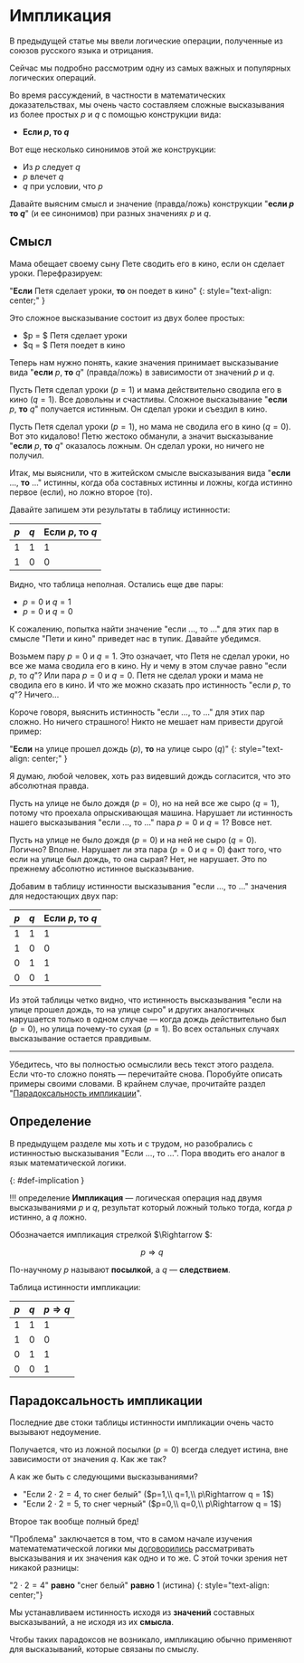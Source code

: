# Импликация

В предыдущей статье мы ввели логические операции, полученные из союзов русского языка и отрицания.

Сейчас мы подробно рассмотрим одну из самых важных и популярных логических операций.

Во время рассуждений, в частности в математических доказательствах, мы очень часто составляем сложные высказывания из более простых $p$ и $q$ с помощью конструкции вида:

* **Если $p$, то $q$**

Вот еще несколько синонимов этой же конструкции:

* Из $p$ следует $q$
* $p$ влечет $q$
* $q$ при условии, что $p$

Давайте выясним смысл и значение (правда/ложь) конструкции "**если $p$ то $q$**" (и ее синонимов) при разных значениях $p$ и $q$.

## Смысл

Мама обещает своему сыну Пете сводить его в кино, если он сделает уроки. Перефразируем:

"**Если** Петя сделает уроки, **то** он поедет в кино"
{: style="text-align: center;" }

Это сложное высказывание состоит из двух более простых:

* $p = $ Петя сделает уроки
* $q = $ Петя поедет в кино

Теперь нам нужно понять, какие значения принимает высказывание вида "**если** $p$, **то** $q$" (правда/ложь) в зависимости от значений $p$ и $q$.

Пусть Петя сделал уроки ($p = 1$) и мама действительно сводила его в кино ($q = 1$). Все довольны и счастливы. Сложное высказывание "**если** $p$, **то** $q$" получается истинным. Он сделал уроки и съездил в кино.

Пусть Петя сделал уроки ($p = 1$), но мама не сводила его в кино ($q = 0$). Вот это кидалово! Петю жестоко обманули, а значит высказывание "**если** $p$, **то** $q$" оказалось ложным. Он сделал уроки, но ничего не получил.

Итак, мы выяснили, что в житейском смысле высказывания вида "**если** ..., **то** ..." истинны, когда оба составных истинны и ложны, когда истинно первое (если), но ложно второе (то).

Давайте запишем эти результаты в таблицу истинности:

| $p$ | $q$ | Если $p$, то $q$ |
|---|---|---|
| 1 | 1 |1|
| 1 | 0 |0|

Видно, что таблица неполная. Остались еще две пары:

* $p = 0$ и $q = 1$
* $p = 0$ и $q = 0$

К сожалению, попытка найти значение "если ..., то ..." для этих пар в смысле "Пети и кино" приведет нас в тупик. Давайте убедимся.

Возьмем пару $p = 0$ и $q = 1$. Это означает, что Петя не сделал уроки, но все же мама сводила его в кино. Ну и чему в этом случае равно "если $p$, то $q$"?
Или пара $p = 0$ и $q = 0$. Петя не сделал уроки и мама не сводила его в кино. И что же можно сказать про истинность "если $p$, то $q$"? Ничего...

Короче говоря, выяснить истинность "если ..., то ..." для этих пар сложно. Но ничего страшного! Никто не мешает нам привести другой пример:

"**Если** на улице прошел дождь ($p$), **то** на улице сыро ($q$)"
{: style="text-align: center;" }

Я думаю, любой человек, хоть раз видевший дождь согласится, что это абсолютная правда.

Пусть на улице не было дождя ($p = 0$), но на ней все же сыро ($q = 1$), потому что проехала опрыскивающая машина. Нарушает ли истинность нашего высказывания "если ..., то ..." пара $p=0$ и $q=1$?
Вовсе нет.

Пусть на улице не было дождя ($p = 0$) и на ней не сыро ($q = 0$). Логично? Вполне. Нарушает ли эта пара ($p = 0$ и $q = 0$) факт того, что если на улице был дождь, то она сырая? Нет, не нарушает. Это по
прежнему абсолютно истинное высказывание.

Добавим в таблицу истинности высказывания "если ..., то ..." значения для недостающих двух пар:

| $p$ | $q$ | Если $p$, то $q$ |
|---|---|---|
| 1 | 1 |1|
| 1 | 0 |0|
| 0 | 1 |1|
| 0 | 0 |1|

Из этой таблицы четко видно, что истинность высказывания "если на улице прошел дождь, то на улице сыро" и других аналогичных нарушается только в одном случае — когда дождь действительно был ($p = 0$), но улица почему-то сухая ($p = 1$). Во всех остальных случаях
высказывание остается правдивым.

---

Убедитесь, что вы полностью осмыслили весь текст этого раздела. Если что-то сложно понять — перечитайте снова. Поробуйте описать примеры своими словами. В крайнем случае, прочитайте раздел "[Парадоксальность импликации](#парадоксальность-импликации)".

## Определение

В предыдущем разделе мы хоть и с трудом, но разобрались с истинностью высказывания "Если ..., то ...". Пора вводить его аналог в язык математической логики.

[](){: #def-implication }

!!! определение
    **Импликация** — логическая операция над двумя высказываниями $p$ и $q$, результат который ложный только тогда, когда $p$ истинно, а $q$ ложно.

Обозначается импликация стрелкой $\Rightarrow $:

$$ p \Rightarrow q $$

По-научному $p$ называют **посылкой**, а $q$ — **следствием**.

Таблица истинности импликации:

| $p$ | $q$ | $p\Rightarrow q$ |
|---|---|---|
| 1 | 1 |1|
| 1 | 0 |0|
| 0 | 1 |1|
| 0 | 0 |1|

## Парадоксальность импликации

Последние две стоки таблицы истинности импликации очень часто вызывают недоумение.

Получается, что из ложной посылки ($p=0$) всегда следует истина, вне зависимости от значения $q$. Как же так?

А как же быть с следующими высказываниями?

* "Если $2\cdot 2 =4$, то снег белый" ($p=1,\\ q=1,\\ p\Rightarrow q = 1$)
* "Если $2\cdot 2=5$, то снег черный" ($p=0,\\ q=0,\\ p\Rightarrow q = 1$)

Второе так вообще полный бред!

"Проблема" заключается в том, что в самом начале изучения математематической логики мы [договорились](../about-math-logic#истинность-высказываний) рассматривать высказывания и их значения как одно и то же.
С этой точки зрения нет никакой разницы:

"$2\cdot 2 = 4$" **равно** "снег белый" **равно** $1$ (истина) 
{: style="text-align: center;"}

Мы устанавливаем истинность исходя из **значений** составных высказываний, а не исходя из их **смысла**.

Чтобы таких парадоксов не возникало, импликацию обычно применяют для высказываний, которые связаны по смыслу.